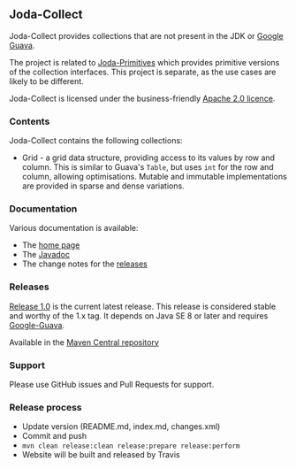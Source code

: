 Joda-Collect
------------

Joda-Collect provides collections that are not present in the JDK or [Google Guava](http://code.google.com/p/guava-libraries/).

The project is related to [Joda-Primitives](http://www.joda.org/joda-primitives/) which provides primitive versions of the collection interfaces.
This project is separate, as the use cases are likely to be different.

Joda-Collect is licensed under the business-friendly [Apache 2.0 licence](http://www.joda.org/joda-collect/license.html).


### Contents

Joda-Collect contains the following collections:

* Grid - a grid data structure, providing access to its values by row and column.
This is similar to Guava's `Table`, but uses `int` for the row and column, allowing optimisations.
Mutable and immutable implementations are provided in sparse and dense variations.


### Documentation
Various documentation is available:

* The [home page](http://www.joda.org/joda-collect/)
* The [Javadoc](http://www.joda.org/joda-collect/apidocs/index.html)
* The change notes for the [releases](http://www.joda.org/joda-collect/changes-report.html)


### Releases
[Release 1.0](http://www.joda.org/joda-collect/download.html) is the current latest release.
This release is considered stable and worthy of the 1.x tag.
It depends on Java SE 8 or later and requires [Google-Guava](http://code.google.com/p/guava-libraries/).

Available in the [Maven Central repository](http://search.maven.org/#artifactdetails|org.joda|joda-collect|1.0|jar)


### Support
Please use GitHub issues and Pull Requests for support.


### Release process

* Update version (README.md, index.md, changes.xml)
* Commit and push
* `mvn clean release:clean release:prepare release:perform`
* Website will be built and released by Travis
